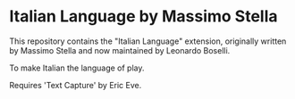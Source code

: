 Italian Language by Massimo Stella
==================================

This repository contains the "Italian Language" extension, originally written by Massimo Stella and now maintained by Leonardo Boselli.

To make Italian the language of play.

Requires 'Text Capture' by Eric Eve.
